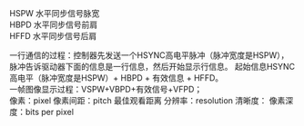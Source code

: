 HSPW  水平同步信号脉宽  
HBPD  水平同步信号前肩   
HFFD  水平同步信号后肩  

一行通信的过程：控制器先发送一个HSYNC高电平脉冲（脉冲宽度是HSPW），脉冲告诉驱动器下面的信息是一行信息，然后开始显示行信息。 起始信息HSYNC高电平（脉冲宽度是HSPW）+ HBPD + 有效信息 + HFFD。  
一帧图像显示过程：VSPW+VBPD+有效信号+VFPD；  
像素：pixel
像素间距：pitch 最佳观看距离
分辨率：resolution
清晰度：
像素深度：bits per pixel
